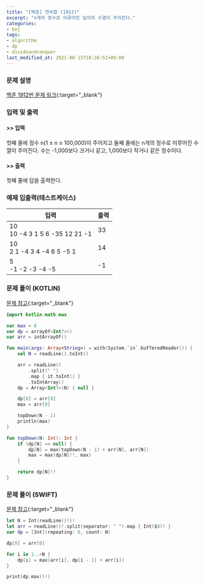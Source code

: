 ```yaml
---
title: "[백준] 연속합 (1912)"
excerpt: "n개의 정수로 이루어진 임의의 수열이 주어진다."
categories:
- boj
tags:
- algorithm
- dp
- divideandconquer
last_modified_at: 2021-08-15T10:26:52+09:00
---
```



### 문제 설명
[백준 1912번 문제 링크](https://www.acmicpc.net/problem/1912#description){:target="_blank"}




### 입력 및 출력
#### >> 입력
첫째 줄에 정수 n(1 ≤ n ≤ 100,000)이 주어지고 둘째 줄에는 n개의 정수로 이루어진 수열이 주어진다. 수는 \-1,000보다 크거나 같고, 1,000보다 작거나 같은 정수이다.



#### >> 출력
첫째 줄에 답을 출력한다.





### 예제 입출력(테스트케이스)


|입력|출력|
|-----|------|
|10<br>10 \-4 3 1 5 6 \-35 12 21 \-1|33|
|10<br>2 1 \-4 3 4 \-4 6 5 \-5 1|14|
|5<br>\-1 \-2 \-3 \-4 \-5|\-1|




### 문제 풀이 (KOTLIN)
[문제 참고](https://st-lab.tistory.com/140){:target="_blank"}
```kotlin
import kotlin.math.max

var max = 0
var dp = arrayOf<Int?>()
var arr = intArrayOf()

fun main(args: Array<String>) = with(System.`in`.bufferedReader()) {
    val N = readLine().toInt()

    arr = readLine()
        .split(" ")
        .map { it.toInt() }
        .toIntArray()
    dp = Array<Int?>(N) { null }

    dp[0] = arr[0]
    max = arr[0]

    topDown(N - 1)
    println(max)
}

fun topDown(N: Int): Int {
    if (dp[N] == null) {
        dp[N] = max(topDown(N - 1) + arr[N], arr[N])
        max = max(dp[N]!!, max)
    }

    return dp[N]!!
}
```




### 문제 풀이 (SWIFT)
[문제 참고](https://sapjilkingios.tistory.com/119){:target="_blank"}
```swift
let N = Int(readLine()!)!
let arr = readLine()!.split(separator: " ").map { Int($0)! }
var dp = [Int](repeating: 0, count: N)

dp[0] = arr[0]

for i in 1..<N {
    dp[i] = max(arr[i], dp[i - 1] + arr[i])
}

print(dp.max()!)
```